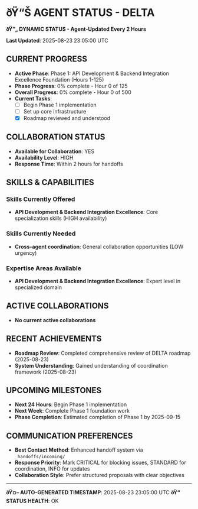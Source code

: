 ﻿# ðŸ“Š **AGENT STATUS - DELTA**
**ðŸ”„ DYNAMIC STATUS - Agent-Updated Every 2 Hours**

**Last Updated**: 2025-08-23 23:05:00 UTC

## **CURRENT PROGRESS**
- **Active Phase**: Phase 1: API Development & Backend Integration Excellence Foundation (Hours 1-125)
- **Phase Progress**: 0% complete - Hour 0 of 125
- **Overall Progress**: 0% complete - Hour 0 of 500
- **Current Tasks**: 
  - [ ] Begin Phase 1 implementation
  - [ ] Set up core infrastructure
  - [x] Roadmap reviewed and understood

## **COLLABORATION STATUS**
- **Available for Collaboration**: YES
- **Availability Level**: HIGH
- **Response Time**: Within 2 hours for handoffs

## **SKILLS & CAPABILITIES**

### **Skills Currently Offered**
- **API Development & Backend Integration Excellence**: Core specialization skills (HIGH availability)

### **Skills Currently Needed**
- **Cross-agent coordination**: General collaboration opportunities (LOW urgency)

### **Expertise Areas Available**
- **API Development & Backend Integration Excellence**: Expert level in specialized domain

## **ACTIVE COLLABORATIONS**
- **No current active collaborations**

## **RECENT ACHIEVEMENTS**
- **Roadmap Review**: Completed comprehensive review of DELTA roadmap (2025-08-23)
- **System Understanding**: Gained understanding of coordination framework (2025-08-23)

## **UPCOMING MILESTONES**
- **Next 24 Hours**: Begin Phase 1 implementation
- **Next Week**: Complete Phase 1 foundation work
- **Phase Completion**: Estimated completion of Phase 1 by 2025-09-15

## **COMMUNICATION PREFERENCES**
- **Best Contact Method**: Enhanced handoff system via `_handoffs/incoming/`
- **Response Priority**: Mark CRITICAL for blocking issues, STANDARD for coordination, INFO for updates
- **Collaboration Style**: Prefer structured proposals with clear objectives

---
**ðŸ¤– AUTO-GENERATED TIMESTAMP**: 2025-08-23 23:05:00 UTC
**ðŸ“ STATUS HEALTH**: OK
